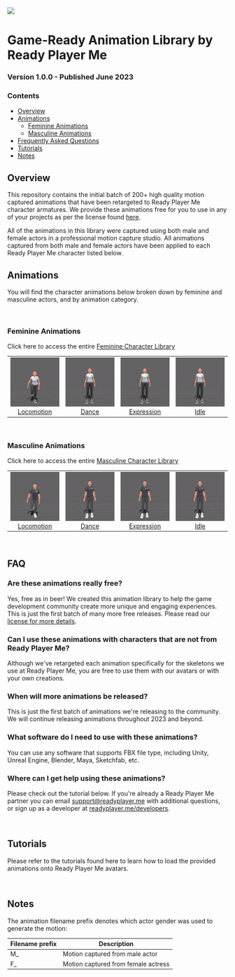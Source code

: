 <div align="left">
    <img src="https://readyplayer.me/images/home/logo.svg" width="20%">
</div>

# Game-Ready Animation Library by Ready Player Me
### Version 1.0.0 - Published June 2023

### Contents
- [Overview](#overview)
- [Animations](#animations)
    - [Feminine Animations](#feminine-animations)
    - [Masculine Animations](#masculine-animations)
- [Frequently Asked Questions](#faq)
- [Tutorials](#tutorials)
- [Notes](#notes)

## Overview

This repository contains the initial batch of 200+ high quality motion captured animations that have been retargeted to Ready Player Me character armatures. We provide these animations free for you to use in any of your projects as per the license found [here](LICENSE.md).

All of the animations in this library were captured using both male and female actors in a professional motion capture studio. All animations captured from both male and female actors have been applied to each Ready Player Me character listed below.

## Animations

You will find the character animations below broken down by feminine and masculine actors, and by animation category.

</br>

### Feminine Animations

Click here to access the entire [Feminine Character Library](/feminine/fbx/)
<table style="width: 100%; table-layout: fixed;">
<tr>
<td style="width: 25%;">
<img src="feminine\gif\locomotion\F_Run_001.gif" style="width:100%">
  <div class="caption" align=middle> <a href="feminine/fbx/locomotion" target="_blank">Locomotion</a></div>
</td>
<td style="width: 25%;">
<img src="feminine/gif/dance/F_Dances_005.gif" style="width:100%">
  <div class="caption" align=middle> <a href="feminine/fbx/dance" target="_blank">Dance</a></div>
</td>
<td style="width: 25%;">
<img src="feminine/gif/expression/F_Talking_Variations_001.gif" style="width:100%">
  <div class="caption" align=middle> <a href="feminine/fbx/expression" target="_blank">Expression</a></div>
</td>
<td style="width: 25%;">
<img src="feminine/gif/idle/F_Standing_Idle_Variations_002.gif" style="width:100%">
  <div class="caption" align=middle> <a href="feminine/fbx/idle" target="_blank">Idle</a></div>
</td>
</tr>
</table>

</br>

### Masculine Animations
Click here to access the entire [Masculine Character Library](/masculine/fbx/)
<table style="width: 100%; table-layout: fixed;">
<tr>
<td style="width: 25%;">
<img src="masculine\gif\locomotion\F_Run_001.gif" style="width:100%">
  <div class="caption" align=middle> <a href="masculine/fbx/locomotion" target="_blank">Locomotion</a></div>
</td>
<td style="width: 25%;">
<img src="masculine/gif/dance/F_Dances_001.gif" style="width:100%">
  <div class="caption" align=middle> <a href="masculine/fbx/dance" target="_blank">Dance</a></div>
</td>
<td style="width: 25%;">
<img src="masculine/gif/expression/F_Talking_Variations_004.gif" style="width:100%">
  <div class="caption" align=middle> <a href="masculine/fbx/expression" target="_blank">Expression</a></div>
</td>
<td style="width: 25%;">
<img src="masculine/gif/idle/F_Standing_Idle_Variations_001.gif" style="width:100%">
  <div class="caption" align=middle> <a href="masculine/fbx/idle" target="_blank">Idle</a></div>
</td>
</tr>
</table>

<!--
*(Click on the character name in the table below to preview and download the available animations for a specific Ready Player Me character)*

| Character | Description |
| --------- | ----------- |
| [Female](/female/fbx/) | Animations retargeted to Ready Player Me Female Armature |
| [Male](/male/fbx/) | Animations retargeted to Ready Player Me Male Armature |

-->
</br>

## FAQ

### Are these animations really free?
Yes, free as in beer! We created this animation library to help the game development community create more unique and engaging experiences. This is just the first batch of many more free releases. Please read our [license for more details](LICENSE.md).

### Can I use these animations with characters that are not from Ready Player Me?
Although we've retargeted each animation specifically for the skeletons we use at Ready Player Me, you are free to use them with our avatars or with your own creations.

### When will more animations be released?
This is just the first batch of animations we're releasing to the community. We will continue releasing animations throughout 2023 and beyond.

### What software do I need to use with these animations?
You can use any software that supports FBX file type, including Unity, Unreal Engine, Blender, Maya, Sketchfab, etc. 

### Where can I get help using these animations?
Please check out the tutorial below. If you're already a Ready Player Me partner you can email support@readyplayer.me with additional questions, or sign up as a developer at [readyplayer.me/developers](https://readyplayer.me/developers).

</br>

## Tutorials

Please refer to the tutorials found here <link to tutorials in RPM docs> to learn how to load the provided animations onto Ready Player Me avatars.

</br>

## Notes

The animation filename prefix denotes which actor gender was used to generate the motion:

| Filename prefix | Description |
| --------- | ----------- |
| M_ | Motion captured from male actor |
| F_ | Motion captured from female actress |
